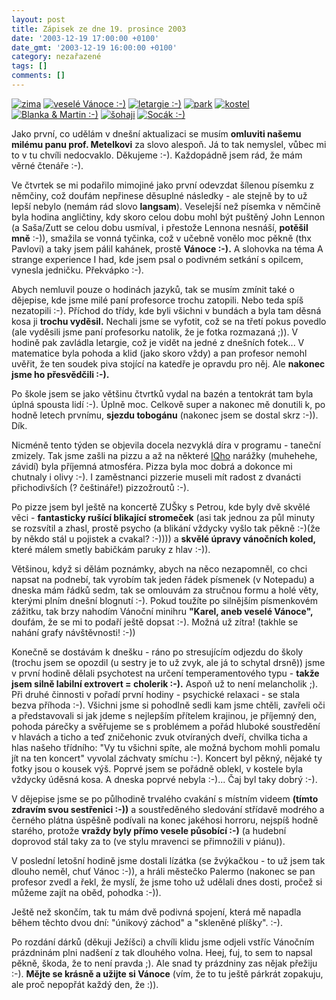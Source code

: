 ```yaml
---
layout: post
title: Zápisek ze dne 19. prosince 2003
date: '2003-12-19 17:00:00 +0100'
date_gmt: '2003-12-19 16:00:00 +0100'
category: nezařazené
tags: []
comments: []
---
```

<div >  <a href="%base_url%/assets/old-images/zima.jpg"><img alt="zima" src="%base_url%/assets/old-images/zima.jpg"></a>  <a href="%base_url%/assets/old-images/soudek.jpg"><img alt="veselé Vánoce :-)" src="%base_url%/assets/old-images/soudek.jpg"></a>  <a href="%base_url%/assets/old-images/dejepis.jpg"><img alt="letargie :-)" src="%base_url%/assets/old-images/dejepis.jpg"></a>  <a href="%base_url%/assets/old-images/park.jpg"><img alt="park" src="%base_url%/assets/old-images/park.jpg"></a>  <a href="%base_url%/assets/old-images/kostel.jpg"><img alt="kostel" src="%base_url%/assets/old-images/kostel.jpg"></a>  <a href="%base_url%/assets/old-images/blanka.jpg"><img alt="Blanka &amp; Martin :-)" src="%base_url%/assets/old-images/blanka.jpg"></a>  <a href="%base_url%/assets/old-images/sohaji.jpg"><img alt="šohaji" src="%base_url%/assets/old-images/sohaji.jpg"></a>  <a href="%base_url%/assets/old-images/socaak.jpg"><img alt="Socák :-)" src="%base_url%/assets/old-images/socaak.jpg"></a>  </div>
<p>Jako první, co udělám v dnešní aktualizaci se musím <strong>omluviti našemu milému panu prof. Metelkovi</strong>  za slovo alespoň. Já to tak nemyslel, vůbec mi to v tu chvíli nedocvaklo.  Děkujeme :-). Každopádně jsem rád, že mám věrné čtenáře :-).</p>
<p>Ve čtvrtek se mi podařilo mimojiné jako první odevzdat šílenou písemku z němčiny, což doufám  nepřinese děsuplné následky - ale stejně by to už lepší nebylo (nemám rád slovo <strong>langsam</strong>). Veselejší  než písemka v němčině byla hodina angličtiny, kdy skoro celou dobu mohl být puštěný John Lennon  (a Saša/Zutt se celou dobu usmíval, i přestože Lennona nesnáší, <strong>potěšil mně</strong> :-)), smažila se vonná tyčinka,  což v učebně vonělo moc pěkně (thx Pavlovi) a taky jsem pálil kahánek, prostě <strong>Vánoce :-).</strong>  A slohovka na téma A strange experience I had, kde jsem psal o podivném setkání s opilcem, vynesla  jedničku. Překvápko :-).</p>
<p>Abych nemluvil pouze o hodinách jazyků, tak se musím zmínit také o dějepise, kde jsme milé  paní profesorce trochu zatopili. Nebo teda spíš nezatopili :-). Příchod do třídy, kde byli všichni  v bundách a byla tam děsná kosa ji <strong>trochu vyděsil.</strong> Nechali jsme se vyfotit, což se na třetí pokus  povedlo (ale vyděsili jsme paní profesorku natolik, že je fotka rozmazaná ;)). V hodině pak zavládla  letargie, což je vidět na jedné z dnešních fotek... V matematice byla pohoda a klid (jako skoro vždy)  a pan profesor nemohl uvěřit, že ten soudek piva stojící na katedře je opravdu pro něj. Ale  <strong>nakonec jsme ho přesvědčili :-).</strong></p>
<p>Po škole jsem se jako většinu čtvrtků vydal na bazén a tentokrát tam byla úplná spousta lidí :-).  Úplně moc. Celkově super a nakonec mě donutili k, po hodně letech prvnímu, <strong>sjezdu tobogánu</strong> (nakonec  jsem se dostal skrz :-)). Dík.</p>
<p>Nicméně tento týden se objevila docela nezvyklá díra v programu - taneční zmizely. Tak jsme zašli  na pizzu a až na některé <a href="http://iqland.wz.cz">IQho</a> narážky (muhehehe, závidí) byla příjemná  atmosféra. Pizza byla moc dobrá a dokonce mi chutnaly i olivy :-). I zaměstnanci pizzerie museli  mít radost z dvanácti přichodivších (? češtináře!) pizzožroutů :-).</p>
<p>Po pizze jsem byl ještě na koncertě ZUŠky s Petrou, kde byly dvě skvělé věci - <strong>fantasticky rušící  blikající stromeček</strong> (asi tak jednou za půl minuty se rozsvítil a zhasl, prostě psycho (a blikání  vždycky vyšlo tak pěkně :-)(že by někdo stál u pojistek a cvakal? :-)))) a <strong>skvělé úpravy vánočních koled,</strong>  které málem smetly babičkám paruky z hlav :-)).</p>
<p>Většinou, když si dělám poznámky, abych na něco nezapomněl, co chci napsat na podnebí, tak vyrobím  tak jeden řádek písmenek (v Notepadu) a dneska mám řádků sedm, tak se omlouvám za stručnou formu a holé  věty, kterými plním dnešní blognutí :-). Pokud toužíte po silnějším písmenkovém zážitku, tak brzy nahodím  Vánoční minihru <strong>&quot;Karel, aneb veselé Vánoce&quot;,</strong> doufám, že se mi to podaří ještě dopsat :-).  Možná už zítra! (takhle se nahání grafy návštěvnosti! :-))</p>
<p>Konečně se dostávám k dnešku - ráno po stresujícím odjezdu do školy (trochu jsem se opozdil (u sestry  je to už zvyk, ale já to schytal drsně)) jsme v první hodině dělali psychotest na určení temperamentového  typu - <strong>takže jsem silně labilní extrovert = cholerik :-).</strong> Aspoň už to není melancholik ;). Při druhé činnosti  v pořadí první hodiny - psychické relaxaci - se stala bezva příhoda :-). Všichni jsme si pohodlně  sedli kam jsme chtěli, zavřeli oči a představovali si jak jdeme s nejlepším přítelem krajinou, je příjemný  den, pohoda párečky a svěřujeme se s problémem a pořád hluboké soustředění v hlavách a ticho a teď  zničehonic zvuk otvíraných dveří, chvilka ticha a hlas našeho třídního: </strong>&quot;Vy tu všichni spíte,  ale možná bychom mohli pomalu jít na ten koncert&quot;</strong> vyvolal záchvaty smíchu :-). Koncert byl pěkný, nějaké  ty fotky jsou o kousek výš. Poprvé jsem se pořádně oblekl, v kostele byla vždycky úděsná kosa. A dneska poprvé  nebyla :-)... Čaj byl taky dobrý :-).</p>
<p>V dějepise jsme se po půlhodině trvalého cvakání s místním videem <strong>(tímto zdravím svou sestřenici :-))</strong>  a soustředěného sledování střídavě modrého a černého plátna úspěšně  podívali na konec jakéhosi horroru, nejspíš hodně starého, protože <strong>vraždy byly přímo vesele působící :-)</strong>   (a hudební doprovod stál taky za to (ve stylu mravenci se přimnožili v piánu)). </p>
<p>V poslední letošní hodině jsme dostali lízátka (se žvýkačkou - to už jsem tak dlouho neměl, chuť Vánoc :-)),  a hráli městečko Palermo (nakonec se pan profesor zvedl a řekl, že myslí, že jsme toho už udělali  dnes dosti, pročež si můžeme zajít na oběd, pohodka :-)).</p>
<p>Ještě než skončím, tak tu mám dvě podivná spojení, která mě napadla během těchto dvou dní:  &quot;únikový záchod&quot; a &quot;skleněné plíšky&quot;. :-). </p>
<p>Po rozdání dárků (děkuji Ježíšci) a chvíli klidu jsme odjeli vstříc Vánočním prázdninám plni  nadšení z tak dlouhého volna. Heej, fuj, to sem to napsal pěkně, škoda, že to není pravda ;). Ale snad  ty prázdniny zas nějak přežiju :-). <strong>Mějte se krásně a užijte si Vánoce</strong> (vím, že to tu ještě párkrát zopakuju,  ale proč nepopřát každý den, že :)).</p>
